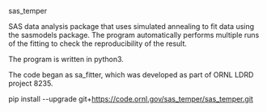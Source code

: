 sas_temper 

SAS data analysis package that uses simulated annealing to fit data using the sasmodels package.
The program automatically performs multiple runs of the fitting to check the reproducibility of the result.

The program is written in python3.
 
The code began as sa_fitter, which was developed as part of ORNL LDRD project 8235.
     
pip install --upgrade git+https://code.ornl.gov/sas_temper/sas_temper.git
